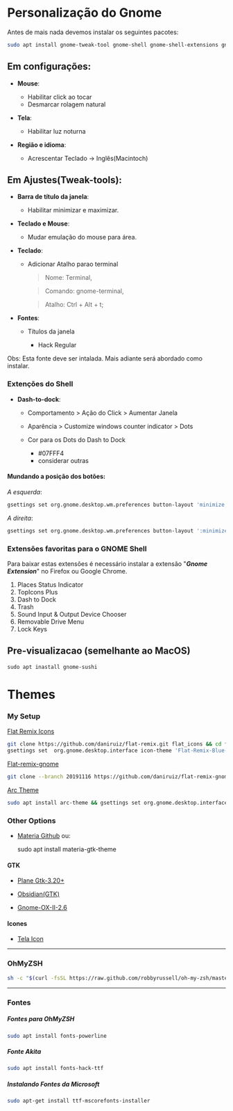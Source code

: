 # Personalização do Gnome

Antes de mais nada devemos instalar os seguintes pacotes:

```bash
sudo apt install gnome-tweak-tool gnome-shell gnome-shell-extensions gnome-shell-extension-dashtodock
```

## Em configurações:

- **Mouse**:

    - Habilitar click ao tocar
    - Desmarcar rolagem natural

- **Tela**:

    - Habilitar luz noturna

- **Região e idioma**:

	- Acrescentar Teclado -> Inglês(Macintoch)

## Em Ajustes(Tweak-tools):

- **Barra de título da janela**:

	- Habilitar minimizar e maximizar.

- **Teclado e Mouse**:

    - Mudar emulação do mouse para área.

- **Teclado**:

    - Adicionar Atalho parao terminal

        > Nome: Terminal,

        > Comando: gnome-terminal,

        > Atalho: Ctrl + Alt + t;

- **Fontes**:

    - Títulos da janela

        - Hack Regular

Obs: Esta fonte deve ser intalada. Mais adiante será abordado como instalar.

### Extenções do Shell

- **Dash-to-dock**:

    - Comportamento > Ação do Click > Aumentar Janela

    - Aparência > Customize windows counter indicator > Dots

    - Cor para os Dots do Dash to Dock
        - #07FFF4
        - considerar outras

#### Mundando a posição dos botões:

_A esquerda_:

```bash
gsettings set org.gnome.desktop.wm.preferences button-layout 'minimize,maximize,close:'
```

_A direita_:

```bash
gsettings set org.gnome.desktop.wm.preferences button-layout ':minimize,maximize,close'
```

### Extensões favoritas para o GNOME Shell
Para baixar estas extensões é necessário instalar a extensão "***Gnome Extension***" no Firefox ou Google Chrome.

1. Places Status Indicator
2. TopIcons Plus
3. Dash to Dock
4. Trash
5. Sound Input & Output Device Chooser
6. Removable Drive Menu
7. Lock Keys


## Pre-visualizacao (semelhante ao MacOS)

	sudo apt inastall gnome-sushi

# Themes

### My Setup

[Flat Remix Icons](https://github.com/daniruiz/flat-remix)

```bash
git clone https://github.com/daniruiz/flat-remix.git flat_icons && cd flat_icons && sudo make install &&
gsettings set  org.gnome.desktop.interface icon-theme 'Flat-Remix-Blue-Dark'
```

[Flat-remix-gnome](https://github.com/daniruiz/flat-remix-gnome)

```bash
git clone --branch 20191116 https://github.com/daniruiz/flat-remix-gnome.git && cd flat-remix-gnome && sudo make && sudo make install && gsettings set org.gnome.shell.extensions.user-theme name "Flat-Remix-Dark"
```
[Arc Theme](https://github.com/horst3180/arc-theme)

```bash
sudo apt install arc-theme && gsettings set org.gnome.desktop.interface gtk-theme 'Arc-Dark'
```


### Other Options



- [Materia Github](https://github.com/nana-4/materia-theme) ou:

    sudo apt install materia-gtk-theme

#### GTK


- [Plane Gtk-3.20+](https://www.gnome-look.org/p/1181106/)

- [Obsidian(GTK)](https://github.com/madmaxms/theme-obsidian-2)

- [Gnome-OX-II-2.6](https://www.opendesktop.org/c/1488138467)

#### Icones

- [Tela Icon](https://github.com/vinceliuice/Tela-icon-theme)

---

### OhMyZSH

```bash
sh -c "$(curl -fsSL https://raw.github.com/robbyrussell/oh-my-zsh/master/tools/install.sh)"
```

---

### Fontes

##### Fontes para OhMyZSH

```bash
sudo apt install fonts-powerline
```

##### Fonte Akita

```bash
sudo apt install fonts-hack-ttf
```

##### Instalando Fontes da Microsoft

```bash
sudo apt-get install ttf-mscorefonts-installer
```